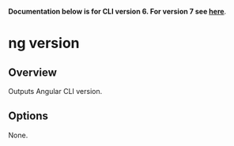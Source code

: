 <!-- Links in /docs/documentation should NOT have \`.md\` at the end, because they end up in our wiki at release. -->
**Documentation below is for CLI version 6. For version 7 see [here](https://angular.io/cli/version)**.

# ng version

## Overview
Outputs Angular CLI version.

## Options
None.
